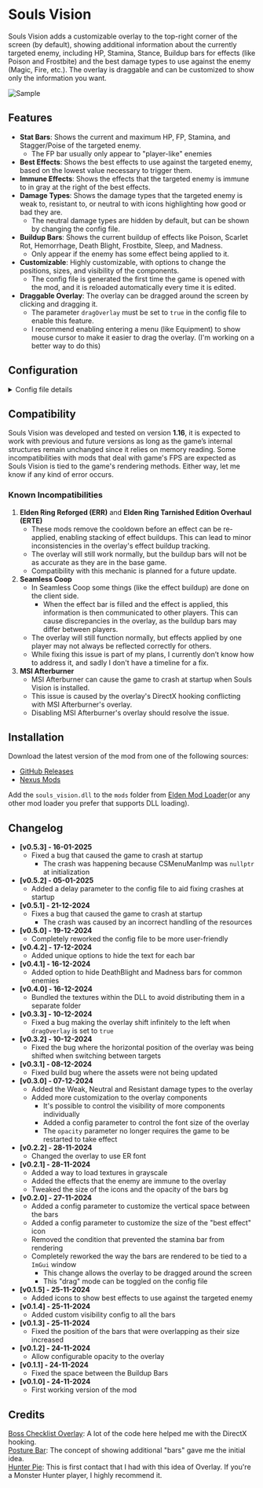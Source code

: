 # Souls Vision
Souls Vision adds a customizable overlay to the top-right corner of the screen (by default), showing additional information about the currently targeted enemy, including HP, Stamina, Stance, Buildup bars for effects (like Poison and Frostbite) and the best damage types to use against the enemy (Magic, Fire, etc.). The overlay is draggable and can be customized to show only the information you want.

![Sample](https://staticdelivery.nexusmods.com/mods/4333/images/6968/6968-1732777544-1499116706.png)

## Features
* **Stat Bars**: Shows the current and maximum HP, FP, Stamina, and Stagger/Poise of the targeted enemy.
  * The FP bar usually only appear to "player-like" enemies
* **Best Effects**: Shows the best effects to use against the targeted enemy, based on the lowest value necessary to trigger them.
* **Immune Effects**: Shows the effects that the targeted enemy is immune to in gray at the right of the best effects.
* **Damage Types**: Shows the damage types that the targeted enemy is weak to, resistant to, or neutral to with icons highlighting how good or bad they are.
  * The neutral damage types are hidden by default, but can be shown by changing the config file.
* **Buildup Bars**: Shows the current buildup of effects like Poison, Scarlet Rot, Hemorrhage, Death Blight, Frostbite, Sleep, and Madness.
  * Only appear if the enemy has some effect being applied to it.
* **Customizable**: Highly customizable, with options to change the positions, sizes, and visibility of the components.
  * The config file is generated the first time the game is opened with the mod, and it is reloaded automatically every time it is edited.
* **Draggable Overlay**: The overlay can be dragged around the screen by clicking and dragging it.
  * The parameter `dragOverlay` must be set to `true` in the config file to enable this feature.
  * I recommend enabling entering a menu (like Equipment) to show mouse cursor to make it easier to drag the overlay. (I'm working on a better way to do this)

## Configuration
<details>
<summary>Config file details</summary>The first time the game opens with the mod it will generate a default sv_config.json placing the bars at the top-right of the screen. Every time the config file is edited, it will be reloaded automatically.

### Fields
* **`dragOverlay`**: *bool* - If set to `true`, the overlay can be dragged around the screen by clicking and dragging it.
* **`debug`**: *bool* - Enables or disables debug mode. If set to `true`, a console window will open with the game, showing the same information as the one found in the `souls_vision.log`.
* **`opacity`**: *float* - Opacity of the overlay, from 0.0 (fully transparent) to 1.0 (fully opaque). This option requires the game to be restarted to take effect.
* **`delay`**: *int* - Delay in milliseconds before initializing the overlay. Default is `0`. 
* **`bestEffects`**: *int* - How many of the best effects to show on the overlay. The effects are sorted (left to right) by the lowest value necessary to trigger them. Default is `2`.
* **`bestEffectIconSize`**: *int* - Size of the best effect icons. Default is `33`.
* **`dmgTypeIconSize`**: *int* - Size of the damage type icons. Default is `30`.
* **`fontSize`**: *float* - Font size of the text displayed on the bars. Default is `18.0`.
* **`statBarSpacing`**: *int* - Spacing between the bars, the space used around the "bestEffect" will be half of this. Default is `0`.
* **`maxEffectBars`**: *int* - Maximum number of effect bars to show. Default is `7`.
* **`hideBlightMadness`**: *bool* - If set to `true`, the Death Blight and Madness bars will be hidden for common enemies. Default is `false`.
* **`statBar`**: *object* - Configuration related to the bars.
  * **`position`**: *object* - Determines the bar’s on-screen position from top-left to bottom-right.
    * **`x`**: *int* - Horizontal position of the bar in pixels.
    * **`y`**: *int* - Vertical position of the bar in pixels.
  * **`size`**: *object* - Defines the bar’s dimensions.
    * **`width`**: *int* - Width of the bar in pixels.
    * **`height`**: *int* - Height of the bar in pixels.
* **`components`**: *object* - Configuration for the components of the overlay.
  * **`hp`|`fp`|`stamina`|`stagger`|`poison`|`scarletRot`|`hemorrhage`|`deathBlight`|`frostbite`|`sleep`|`madness`**: *object* - Bar configuration.
    * **`visible`**: *bool* - If set to `false`, the bar will be hidden. Default is `true`.
    * **`hideText`**: *bool* - If set to `true`, hides the text displayed on the bar (e.g. “90/219”).
  * **`bestEffects`**: *bool* - If set to `false`, the Best Effects against the enemy will be hidden. Default is `true`.
  * **`immuneEffects`**: *bool* - If set to `false`, the effects that the enemy is immune to will be hidden. Default is `true`.
  * **`dmgTypes`**: *bool* - If set to `false`, the Damage Type information will be hidden. Default is `true`.
  * **`neutralDmgTypes`**: *bool* - If set to `true`, the Neutral Damage Type information will be shown. Default is `false`.
</details>

## Compatibility
Souls Vision was developed and tested on version **1.16**, it is expected to work with previous and future versions as long as the game’s internal structures remain unchanged since it relies on memory reading. Some incompatibilities with mods that deal with game's FPS are expected as Souls Vision is tied to the game's rendering methods. Either way, let me know if any kind of error occurs.

### Known Incompatibilities
1. **Elden Ring Reforged (ERR)** and **Elden Ring Tarnished Edition Overhaul (ERTE)**
   * These mods remove the cooldown before an effect can be re-applied, enabling stacking of effect buildups. This can lead to minor inconsistencies in the overlay's effect buildup tracking.
   * The overlay will still work normally, but the buildup bars will not be as accurate as they are in the base game.
   * Compatibility with this mechanic is planned for a future update.
2. **Seamless Coop**
   * In Seamless Coop some things (like the effect buildup) are done on the client side.
     * When the effect bar is filled and the effect is applied, this information is then communicated to other players. This can cause discrepancies in the overlay, as the buildup bars may differ between players.
   * The overlay will still function normally, but effects applied by one player may not always be reflected correctly for others.
   * While fixing this issue is part of my plans, I currently don’t know how to address it, and sadly I don't have a timeline for a fix.
3. **MSI Afterburner**
   * MSI Afterburner can cause the game to crash at startup when Souls Vision is installed.
   * This issue is caused by the overlay's DirectX hooking conflicting with MSI Afterburner's overlay.
   * Disabling MSI Afterburner's overlay should resolve the issue.

## Installation
Download the latest version of the mod from one of the following sources:
* [GitHub Releases](https://github.com/samjviana/souls_vision/releases)
* [Nexus Mods](https://www.nexusmods.com/eldenring/mods/6968?tab=files)

Add the `souls_vision.dll` to the `mods` folder from [Elden Mod Loader](https://www.nexusmods.com/eldenring/mods/117)(or any other mod loader you prefer that supports DLL loading).

## Changelog
* **[v0.5.3] - 16-01-2025**
  * Fixed a bug that caused the game to crash at startup
    * The crash was happening because CSMenuManImp was `nullptr` at initialization
* **[v0.5.2] - 05-01-2025**
  * Added a delay parameter to the config file to aid fixing crashes at startup
* **[v0.5.1] - 21-12-2024**
  * Fixes a bug that caused the game to crash at startup
    * The crash was caused by an incorrect handling of the resources
* **[v0.5.0] - 19-12-2024**
  * Completely reworked the config file to be more user-friendly
* **[v0.4.2] - 17-12-2024**
  * Added unique options to hide the text for each bar
* **[v0.4.1] - 16-12-2024**
  * Added option to hide DeathBlight and Madness bars for common enemies
* **[v0.4.0] - 16-12-2024**
  * Bundled the textures within the DLL to avoid distributing them in a separate folder
* **[v0.3.3] - 10-12-2024**
  * Fixed a bug making the overlay shift infinitely to the left when `dragOverlay` is set to `true`
* **[v0.3.2] - 10-12-2024**
  * Fixed the bug where the horizontal position of the overlay was being shifted when switching between targets
* **[v0.3.1] - 08-12-2024**
  * Fixed build bug where the assets were not being updated
* **[v0.3.0] - 07-12-2024**
  * Added the Weak, Neutral and Resistant damage types to the overlay
  * Added more customization to the overlay components
    * It's possible to control the visibility of more components individually
    * Added a config parameter to control the font size of the overlay
    * The `opacity` parameter no longer requires the game to be restarted to take effect
* **[v0.2.2] - 28-11-2024**
  * Changed the overlay to use ER font
* **[v0.2.1] - 28-11-2024**
  * Added a way to load textures in grayscale
  * Added the effects that the enemy are immune to the overlay
  * Tweaked the size of the icons and the opacity of the bars bg
* **[v0.2.0] - 27-11-2024**
  * Added a config parameter to customize the vertical space between the bars
  * Added a config parameter to customize the size of the "best effect" icon
  * Removed the condition that prevented the stamina bar from rendering
  * Completely reworked the way the bars are rendered to be tied to a `ImGui` window
    * This change allows the overlay to be dragged around the screen
    * This "drag" mode can be toggled on the config file
* **[v0.1.5] - 25-11-2024**
  * Added icons to show best effects to use against the targeted enemy
* **[v0.1.4] - 25-11-2024**
  * Added custom visibility config to all the bars
* **[v0.1.3] - 25-11-2024**
  * Fixed the position of the bars that were overlapping as their size increased
* **[v0.1.2] - 24-11-2024**
  * Allow configurable opacity to the overlay
* **[v0.1.1] - 24-11-2024**
  * Fixed the space between the Buildup Bars
* **[v0.1.0] - 24-11-2024**
  * First working version of the mod

## Credits
[Boss Checklist Overlay](https://www.nexusmods.com/eldenring/mods/3859): A lot of the code here helped me with the DirectX hooking.</br>
[Posture Bar](https://www.nexusmods.com/eldenring/mods/3405): The concept of showing additional "bars" gave me the initial idea.</br>
[Hunter Pie](https://www.nexusmods.com/monsterhunterrise/mods/181): This is first contact that I had with this idea of Overlay. If you're a Monster Hunter player, I highly recommend it.</br>
